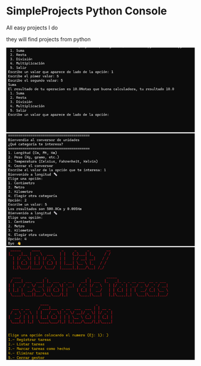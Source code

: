 # SimpleProjects Python Console
All easy projects I do

they will find projects from python

<img src="img/calculadora">
<img src="img/conversor">
<img src=img/gestor">
